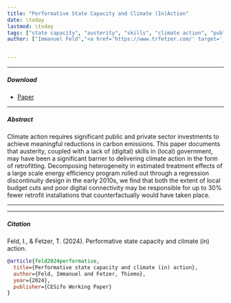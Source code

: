 ```yaml
---
title: "Performative State Capacity and Climate (In)Action" 
date: \today
lastmod: \today
tags: ["state capacity", "austerity", "skills", "climate action", "public economics"]
author: ["Immanuel Feld","<a href='https://www.trfetzer.com/' target='_blank'>Thiemo Fetzer</a>"]


---
```


---

##### Download

+ [Paper](paper1.pdf)

---

##### Abstract

Climate action requires significant public and private sector investments to achieve meaningful reductions in carbon emissions. This paper documents that austerity, coupled with a lack of (digital) skills in (local) government, may have been a significant barrier to delivering climate action in the form of retrofitting. Decomposing heterogeneity in estimated treatment effects of a large scale energy efficiency program rolled out through a regression discontinuity design in the early 2010s, we find that both the extent of local budget cuts and poor digital connectivity may be responsible for up to 30\% fewer retrofit installations that counterfactually would have taken place.

---


---

##### Citation

Feld, I., & Fetzer, T. (2024). Performative state capacity and climate (in) action.

```BibTeX
@article{feld2024performative,
  title={Performative state capacity and climate (in) action},
  author={Feld, Immanuel and Fetzer, Thiemo},
  year={2024},
  publisher={CESifo Working Paper}
}
```
